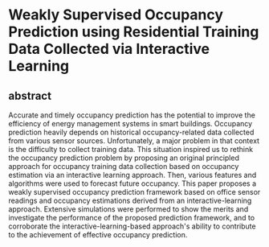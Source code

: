 # Weakly Supervised Occupancy Prediction using  Residential Training Data Collected via Interactive Learning
## abstract
Accurate and timely occupancy prediction has the potential to improve the efficiency of energy management systems in smart buildings. Occupancy prediction heavily depends on historical occupancy-related data collected from various sensor sources.  Unfortunately, a major problem in that context is the difficulty to collect training data. This situation inspired us to rethink the occupancy prediction problem by proposing an original principled approach for occupancy training data collection based on occupancy estimation via an interactive learning approach. Then, various features and algorithms were used to forecast future occupancy. This paper proposes a weakly supervised occupancy prediction framework based on office sensor readings and occupancy estimations derived from an interactive-learning approach. Extensive simulations were performed to show the merits and investigate the performance of the proposed prediction framework, and to corroborate the interactive-learning-based approach's ability to contribute to the achievement of effective occupancy prediction.
